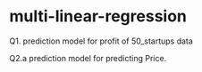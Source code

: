 # multi-linear-regression
Q1. prediction model for profit of 50_startups data

Q2.a prediction model for predicting Price.
